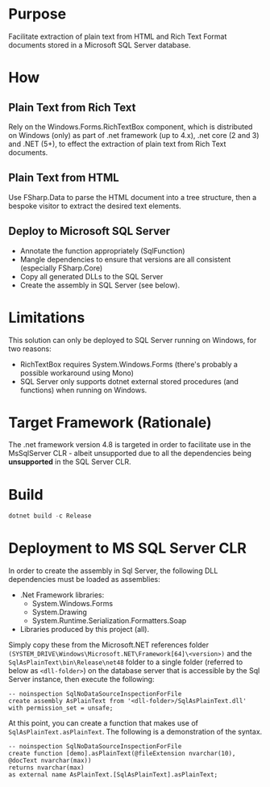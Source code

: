 # Purpose

Facilitate extraction of plain text from HTML and Rich Text Format documents stored in a Microsoft SQL Server database.

# How

## Plain Text from Rich Text

Rely on the Windows.Forms.RichTextBox component, which is distributed on Windows (only) as part of .net framework (up to
4.x), .net core (2 and 3) and .NET (5+), to effect the extraction of plain text from Rich Text documents.

## Plain Text from HTML

Use FSharp.Data to parse the HTML document into a tree structure, then a bespoke visitor to extract the desired text
elements.

## Deploy to Microsoft SQL Server

- Annotate the function appropriately (SqlFunction)
- Mangle dependencies to ensure that versions are all consistent (especially FSharp.Core)
- Copy all generated DLLs to the SQL Server
- Create the assembly in SQL Server (see below).

# Limitations

This solution can only be deployed to SQL Server running on Windows, for two reasons:

- RichTextBox requires System.Windows.Forms (there's probably a possible workaround using Mono)
- SQL Server only supports dotnet external stored procedures (and functions) when running on Windows.

# Target Framework (Rationale)

The .net framework version 4.8 is targeted in order to facilitate use in the MsSqlServer CLR - albeit unsupported due to
all the dependencies being **unsupported** in the SQL Server CLR.

# Build

```powershell
dotnet build -c Release
```

# Deployment to MS SQL Server CLR

In order to create the assembly in Sql Server, the following DLL dependencies must be loaded as assemblies:

- .Net Framework libraries:
  - System.Windows.Forms
  - System.Drawing
  - System.Runtime.Serialization.Formatters.Soap
- Libraries produced by this project (all).

Simply copy these from the Microsoft.NET references
folder ```(SYSTEM_DRIVE\Windows\Microsoft.NET\Framework[64]\<version>)``` and the ```SqlAsPlainText\bin\Release\net48```
folder to a single folder (referred to below as ```<dll-folder>```) on the database server that is accessible by the Sql
Server instance, then execute the following:

```tsql
-- noinspection SqlNoDataSourceInspectionForFile
create assembly AsPlainText from '<dll-folder>/SqlAsPlainText.dll' with permission_set = unsafe;
```

At this point, you can create a function that makes use of ```SqlAsPlainText.asPlainText```. The following is a
demonstration of the syntax.

```tsql
-- noinspection SqlNoDataSourceInspectionForFile
create function [demo].asPlainText(@fileExtension nvarchar(10), @docText nvarchar(max))
returns nvarchar(max)
as external name AsPlainText.[SqlAsPlainText].asPlainText;
```
